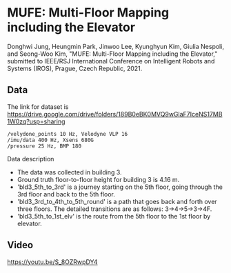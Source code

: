 # MUFE: Multi-Floor Mapping including the Elevator
Donghwi Jung, Heungmin Park, Jinwoo Lee, Kyunghyun Kim, Giulia Nespoli, and Seong-Woo Kim, "MUFE: Multi-Floor Mapping including the Elevator," submitted to IEEE/RSJ International Conference on Intelligent Robots and Systems (IROS), Prague, Czech Republic, 2021.
## Data
The link for dataset is https://drive.google.com/drive/folders/189B0eBK0MVQ9wGlaF7IceNS17MB1W0zq?usp=sharing
```
/velydone_points 10 Hz, Velodyne VLP 16
/imu/data 400 Hz, Xsens 680G
/pressure 25 Hz, BMP 180
```
Data description
* The data was collected in building 3.
* Ground truth floor-to-floor height for building 3 is 4.16 m.
* 'bld3_5th_to_3rd' is a journey starting on the 5th floor, going through the 3rd floor and back to the 5th floor.
* 'bld3_3rd_to_4th_to_5th_round' is a path that goes back and forth over three floors. The detailed transitions are as follows: 3->4->5->3->4F.
* 'bld3_5th_to_1st_elv' is the route from the 5th floor to the 1st floor by elevator.

## Video
https://youtu.be/S_8OZRwpDY4
